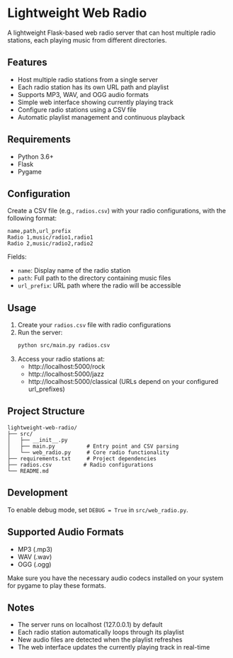 # Lightweight Web Radio

A lightweight Flask-based web radio server that can host multiple radio stations, each playing music from different directories.

## Features

- Host multiple radio stations from a single server
- Each radio station has its own URL path and playlist
- Supports MP3, WAV, and OGG audio formats
- Simple web interface showing currently playing track
- Configure radio stations using a CSV file
- Automatic playlist management and continuous playback

## Requirements

- Python 3.6+
- Flask
- Pygame

## Configuration

Create a CSV file (e.g., `radios.csv`) with your radio configurations, with the following format:

```
name,path,url_prefix
Radio 1,music/radio1,radio1
Radio 2,music/radio2,radio2
```

Fields:
- `name`: Display name of the radio station
- `path`: Full path to the directory containing music files
- `url_prefix`: URL path where the radio will be accessible

## Usage

1. Create your `radios.csv` file with radio configurations
2. Run the server:
   ```bash
   python src/main.py radios.csv
   ```
3. Access your radio stations at:
   - http://localhost:5000/rock
   - http://localhost:5000/jazz
   - http://localhost:5000/classical
   (URLs depend on your configured url_prefixes)

## Project Structure

```
lightweight-web-radio/
├── src/
│   ├── __init__.py
│   ├── main.py          # Entry point and CSV parsing
│   └── web_radio.py     # Core radio functionality
├── requirements.txt     # Project dependencies
├── radios.csv          # Radio configurations
└── README.md
```

## Development

To enable debug mode, set `DEBUG = True` in `src/web_radio.py`.

## Supported Audio Formats

- MP3 (.mp3)
- WAV (.wav)
- OGG (.ogg)

Make sure you have the necessary audio codecs installed on your system for pygame to play these formats.

## Notes

- The server runs on localhost (127.0.0.1) by default
- Each radio station automatically loops through its playlist
- New audio files are detected when the playlist refreshes
- The web interface updates the currently playing track in real-time